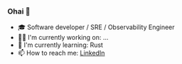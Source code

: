 ### Ohai 👋

- 🎓  Software developer / SRE / Observability Engineer 
- 💪🏻  I'm currently working on: ...
- 🌱  I'm currently learning: Rust
- 📫  How to reach me: [LinkedIn](https://www.linkedin.com/in/inga-feick-065bb2125/)
